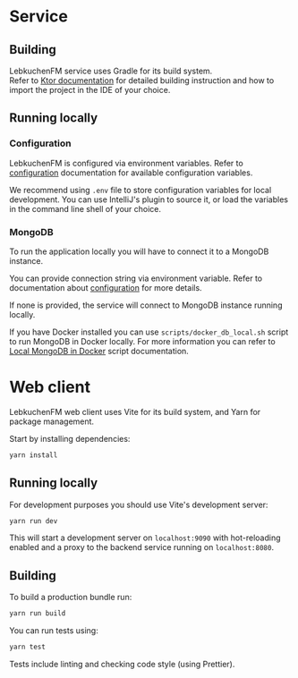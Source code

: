 # Service

## Building
LebkuchenFM service uses Gradle for its build system.\
Refer to [Ktor documentation](https://ktor.io/docs) for detailed building instruction and how to import the project in the IDE of your choice.

## Running locally

### Configuration
LebkuchenFM is configured via environment variables.
Refer to [configuration](./configuration.md) documentation for available configuration variables.

We recommend using `.env` file to store configuration variables for local development.
You can use IntelliJ's plugin to source it, or load the variables in the command line shell of your choice.

### MongoDB
To run the application locally you will have to connect it to a MongoDB instance.

You can provide connection string via environment variable.
Refer to documentation about [configuration](./configuration.md) for more details.

If none is provided, the service will connect to MongoDB instance running locally.

If you have Docker installed you can use `scripts/docker_db_local.sh` script to run MongoDB in Docker locally.
For more information you can refer to [Local MongoDB in Docker](./scripts.md) script documentation.


# Web client
LebkuchenFM web client uses Vite for its build system, and Yarn for package management.

Start by installing dependencies:
```sh
yarn install
```

## Running locally
For development purposes you should use Vite's development server:
```sh
yarn run dev
```

This will start a development server on `localhost:9090` with hot-reloading enabled and a proxy to the backend service running on `localhost:8080`.

## Building
To build a production bundle run:
```sh
yarn run build
```

You can run tests using:
```sh
yarn test
```
Tests include linting and checking code style (using Prettier).
